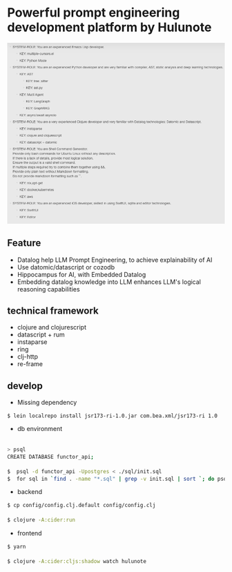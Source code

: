 # Powerful prompt engineering development platform by Hulunote

![](./hulunote_prompt_engineering.png)
 
## Feature
* Datalog help LLM Prompt Engineering, to achieve explainability of AI
* Use datomic/datascript or cozodb
* Hippocampus for AI, with Embedded Datalog
* Embedding datalog knowledge into LLM enhances LLM's logical reasoning capabilities

## technical framework

* clojure and clojurescript
* datascript + rum
* instaparse
* ring
* clj-http
* re-frame

## develop

* Missing dependency
```
$ lein localrepo install jsr173-ri-1.0.jar com.bea.xml/jsr173-ri 1.0

```
* db environment
```bash

> psql
CREATE DATABASE functor_api;

$  psql -d functor_api -Upostgres < ./sql/init.sql
$  for sql in `find . -name "*.sql" | grep -v init.sql | sort `; do psql -d functor_api -Upostgres < $sql ; done

```
* backend
```bash
$ cp config/config.clj.default config/config.clj

$ clojure -A:cider:run
```
* frontend
```bash
$ yarn 

$ clojure -A:cider:cljs:shadow watch hulunote
```

